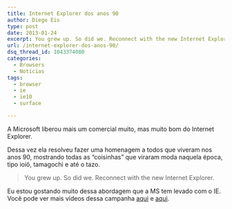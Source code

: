 ```yaml
---
title: Internet Explorer dos anos 90
author: Diego Eis
type: post
date: 2013-01-24
excerpt: You grew up. So did we. Reconnect with the new Internet Explorer.
url: /internet-explorer-dos-anos-90/
dsq_thread_id: 1043374080
categories:
  - Browsers
  - Notícias
tags:
  - browser
  - ie
  - ie10
  - surface

---
```

A Microsoft liberou mais um comercial muito, mas muito bom do Internet Explorer.
  
Dessa vez ela resolveu fazer uma homenagem a todos que viveram nos anos 90, mostrando todas as &#8220;coisinhas&#8221; que viraram moda naquela época, tipo ioiô, tamagochi e até o tazo. 

> You grew up. So did we. Reconnect with the new Internet Explorer.



Eu estou gostando muito dessa abordagem que a MS tem levado com o IE. Você pode ver mais vídeos dessa campanha [aqui][1] e [aqui][2].

 [1]: http://tableless.com.br/o-browser-que-voce-amou-odiar/ "O browser que você amou odiar"
 [2]: http://tableless.com.br/um-recado-da-ms-aos-trolls-do-ie/ "Um recado da MS aos trolls do IE"